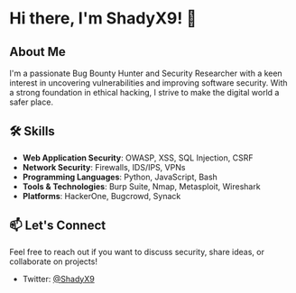 # Hi there, I'm ShadyX9! 👋

## About Me
I'm a passionate Bug Bounty Hunter and Security Researcher with a keen interest in uncovering vulnerabilities and improving software security. With a strong foundation in ethical hacking, I strive to make the digital world a safer place.

## 🛠️ Skills
- **Web Application Security**: OWASP, XSS, SQL Injection, CSRF
- **Network Security**: Firewalls, IDS/IPS, VPNs
- **Programming Languages**: Python, JavaScript, Bash
- **Tools & Technologies**: Burp Suite, Nmap, Metasploit, Wireshark
- **Platforms**: HackerOne, Bugcrowd, Synack


## 📫 Let's Connect
Feel free to reach out if you want to discuss security, share ideas, or collaborate on projects!

- Twitter: [@ShadyX9](https://twitter.com/Shady__X9)





<!---
ShadyX9/ShadyX9 is a ✨ special ✨ repository because its `README.md` (this file) appears on your GitHub profile.
You can click the Preview link to take a look at your changes.
--->
